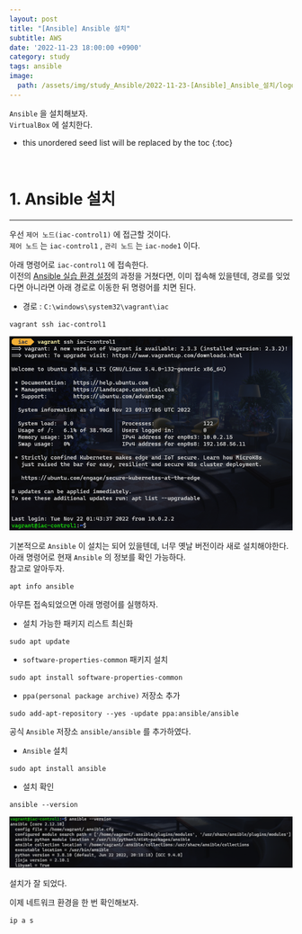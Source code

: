 ```yaml
---
layout: post
title: "[Ansible] Ansible 설치"
subtitle: AWS
date: '2022-11-23 18:00:00 +0900'
category: study
tags: ansible
image:
  path: /assets/img/study_Ansible/2022-11-23-[Ansible]_Ansible_설치/logo.png
---
```


`Ansible` 을 설치해보자.<br>
`VirtualBox` 에 설치한다.
<!--more-->

* this unordered seed list will be replaced by the toc
{:toc}

<br>

# 1. Ansible 설치
---

우선 `제어 노드(iac-control1)` 에 접근할 것이다.<br>
`제어 노드` 는 `iac-control1` , `관리 노드` 는 `iac-node1` 이다.<br>

아래 명령어로 `iac-control1` 에 접속한다.<br>
이전의 [Ansible 실습 환경 설정](https://heoj10272.github.io/study/Ansible-_Ansible_%EC%8B%A4%EC%8A%B5_%ED%99%98%EA%B2%BD_%EC%84%A4%EC%A0%95.html)의 과정을 거쳤다면, 이미 접속해 있을텐데, 경로를 잊었다면 아니라면 아래 경로로 이동한 뒤 명령어를 치면 된다.<br>

* 경로 : `C:\windows\system32\vagrant\iac`

```shell
vagrant ssh iac-control1
```

![1](/assets/img/study_Ansible/2022-11-23-[Ansible]_Ansible_설치/1.png)

기본적으로 `Ansible` 이 설치는 되어 있을텐데, 너무 옛날 버전이라 새로 설치해야한다.
<br>
아래 명령어로 현재 `Ansible` 의 정보를 확인 가능하다.<br>
참고로 알아두자.<br>

```shell
apt info ansible
```

아무튼 접속되었으면 아래 명령어를 실행하자.<br>

* 설치 가능한 패키지 리스트 최신화
```shell
sudo apt update
```

* `software-properties-common` 패키지 설치
```shell
sudo apt install software-properties-common
```

* `ppa(personal package archive)` 저장소 추가
```shell
sudo add-apt-repository --yes -update ppa:ansible/ansible
```
공식 `Ansible` 저장소 `ansible/ansible` 를 추가하였다.

* `Ansible` 설치
```shell
sudo apt install ansible
```

* 설치 확인
```shell
ansible --version
```

![2](/assets/img/study_Ansible/2022-11-23-[Ansible]_Ansible_설치/2.png)

설치가 잘 되었다.<br>

이제 네트워크 환경을 한 번 확인해보자.<br>

```shell
ip a s
```